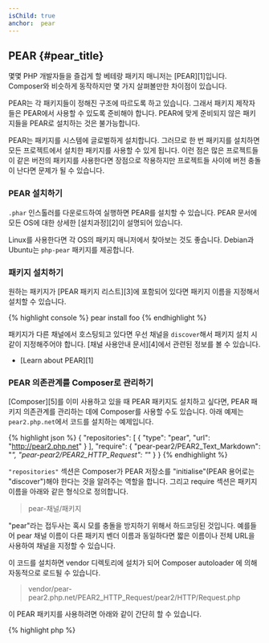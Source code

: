 ```yaml
---
isChild: true
anchor:  pear
---
```


## PEAR {#pear_title}

몇몇 PHP 개발자들을 즐겁게 할 베테랑 패키지 매니저는 [PEAR][1]입니다. Composer와 비슷하게 동작하지만 몇 가지
살펴볼만한 차이점이 있습니다.

PEAR는 각 패키지들이 정해진 구조에 따르도록 하고 있습니다. 그래서 패키지 제작자들은 PEAR에서 사용할 수 있도록 준비해야
합니다. PEAR에 맞게 준비되지 않은 패키지들을 PEAR로 설치하는 것은 불가능합니다.

PEAR는 패키지를 시스템에 글로벌하게 설치합니다. 그러므로 한 번 패키지를 설치하면 모든 프로젝트에서 설치한 패키지를
사용할 수 있게 됩니다. 이런 점은 많은 프로젝트들이 같은 버전의 패키지를 사용한다면 장점으로 작용하지만 프로젝트들
사이에 버전 충돌이 난다면 문제가 될 수 있습니다.

### PEAR 설치하기

`.phar` 인스톨러를 다운로드하여 실행하면 PEAR를 설치할 수 있습니다. PEAR 문서에 모든 OS에 대한 상세한 [설치과정][2]이
설명되어 있습니다.

Linux를 사용한다면 각 OS의 패키지 매니저에서 찾아보는 것도 좋습니다. Debian과 Ubuntu는 `php-pear` 패키지를 제공합니다.

### 패키지 설치하기

원하는 패키지가 [PEAR 패키지 리스트][3]에 포함되어 있다면 패키지 이름을 지정해서 설치할 수 있습니다.

{% highlight console %}
pear install foo
{% endhighlight %}
    
패키지가 다른 채널에서 호스팅되고 있다면 우선 채널을 `discover`해서 패키지 설치 시 같이 지정해주어야 합니다.
[채널 사용안내 문서][4]에서 관련된 정보를 볼 수 있습니다.

* [Learn about PEAR][1]

### PEAR 의존관계를 Composer로 관리하기

[Composer][5]를 이미 사용하고 있을 때 PEAR 패키지도 설치하고 싶다면, PEAR 패키지 의존관계를 관리하는 데에 Composer를
사용할 수도 있습니다. 아래 예제는 `pear2.php.net`에서 코드를 설치하는 예제입니다.

{% highlight json %}
{
    "repositories": [
        {
            "type": "pear",
            "url": "http://pear2.php.net"
        }
    ],
    "require": {
        "pear-pear2/PEAR2_Text_Markdown": "*",
        "pear-pear2/PEAR2_HTTP_Request": "*"
    }
}
{% endhighlight %}

`"repositories"` 섹션은 Composer가 PEAR 저장소를 "initialise"(PEAR 용어로는 "discover")해야 한다는 것을 알려주는
역할을 합니다. 그리고 require 섹션은 패키지 이름을 아래와 같은 형식으로 정의합니다.

> pear-채널/패키지

"pear"라는 접두사는 혹시 모를 충돌을 방지하기 위해서 하드코딩된 것입니다. 예를들어 pear 채널 이름이 다른 패키지 벤더
이름과 동일하다면 짧은 이름이나 전체 URL을 사용하여 채널을 지정할 수 있습니다.

이 코드를 설치하면 vendor 디렉토리에 설치가 되어 Composer autoloader 에 의해 자동적으로 로드될 수 있습니다.

> vendor/pear-pear2.php.net/PEAR2_HTTP_Request/pear2/HTTP/Request.php

이 PEAR 패키지를 사용하려면 아래와 같이 간단히 할 수 있습니다.

{% highlight php %}
<?php
$request = new pear2\HTTP\Request();
{% endhighlight %}

* [Composer와 함께 PEAR 사용하는 방법에 대해 더 알아보기][6]


[1]: http://pear.php.net/
[2]: http://pear.php.net/manual/en/installation.getting.php
[3]: http://pear.php.net/packages.php
[4]: http://pear.php.net/manual/en/guide.users.commandline.channels.php
[5]: /#composer_and_packagist
[6]: http://getcomposer.org/doc/05-repositories.md#pear
